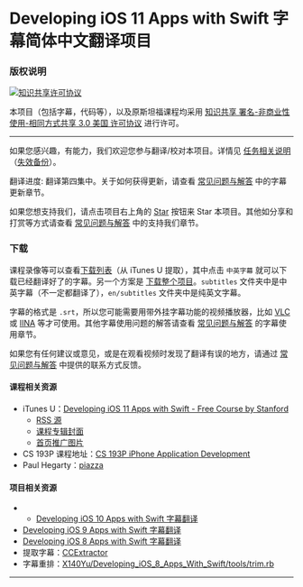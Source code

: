 # Developing iOS 11 Apps with Swift 字幕简体中文翻译项目

### 版权说明

<a rel="license" href="https://creativecommons.org/licenses/by-nc-sa/3.0/us/deed.zh"><img alt="知识共享许可协议" style="border-width:0" src="https://i.creativecommons.org/l/by-nc-sa/3.0/us/88x31.png" /></a>

本项目（包括字幕，代码等），以及原斯坦福课程均采用 <a rel="license" href="https://creativecommons.org/licenses/by-nc-sa/3.0/us/deed.zh">知识共享 署名-非商业性使用-相同方式共享 3.0 美国 许可协议</a> 进行许可。

----

如果您感兴趣，有能力，我们欢迎您参与翻译/校对本项目。详情见 [任务相关说明](./CONTRIBUTING.md)（[失效备份](https://github.com/ApolloZhu/Developing-iOS-11-Apps-with-Swift/blob/master/CONTRIBUTING.md)）。

翻译进度: 翻译第四集中。关于如何获得更新，请查看 [常见问题与解答](./SUPPORT.md) 中的字幕更新章节。

如果您想支持我们，请点击项目右上角的 <a class="github-button" href="https://github.com/ApolloZhu/Developing-iOS-11-Apps-with-Swift" data-icon="octicon-star" data-show-count="true" aria-label="Star ApolloZhu/Developing-iOS-11-Apps-with-Swift on GitHub">Star</a> 按钮来 Star 本项目。其他如分享和打赏等方式请查看 [常见问题与解答](./SUPPORT.md) 中的支持我们章节。

### 下载

课程录像等可以查看[下载列表](./tools/download.md)（从 iTunes U 提取），其中点击 `中英字幕` 就可以下载已经翻译好了的字幕。另一个方案是 [下载整个项目](https://github.com/ApolloZhu/Developing-iOS-11-Apps-with-Swift/archive/master.zip)。`subtitles` 文件夹中是中英字幕（不一定都翻译了），`en/subtitles` 文件夹中是纯英文字幕。

字幕的格式是 `.srt`，所以您可能需要用带外挂字幕功能的视频播放器，比如 [VLC](http://www.videolan.org/vlc/index.zh.html) 或 [IINA](https://lhc70000.github.io/iina/zh-cn/) 等才可使用。其他字幕使用问题的解答请查看 [常见问题与解答](./SUPPORT.md) 的字幕使用章节。

如果您有任何建议或意见，或是在观看视频时发现了翻译有误的地方，请通过 [常见问题与解答](./SUPPORT.md) 中提供的联系方式反馈。

#### 课程相关资源

- iTunes U：[Developing iOS 11 Apps with Swift - Free Course by Stanford](https://itunes.apple.com/us/course/developing-ios-11-apps-with-swift/id1309275316)
	- [RSS 源](https://p1-u.itunes.apple.com/WebObjects/LZStudent.woa/ra/feed/CODOAOSRJY0GOAQH)
	- [课程专辑封面](https://is3-ssl.mzstatic.com/image/thumb/course/CobaltPublic128/v4/81/d0/9c/81d09ca1-ec7b-19b2-a215-4ae39df215c5/source/336x428.png)
	- [首页推广图片](#)
- CS 193P 课程地址：[CS 193P iPhone Application Development](http://web.stanford.edu/class/cs193p/cgi-bin/drupal/)
- Paul Hegarty：[piazza](https://piazza.com/professors/show/paul_hegarty)

#### 项目相关资源

- - [Developing iOS 10 Apps with Swift 字幕翻译](https://github.com/ApolloZhu/Developing-iOS-10-Apps-with-Swift)
- [Developing iOS 9 Apps with Swift 字幕翻译](https://github.com/SwiftGGTeam/Developing-iOS-9-Apps-with-Swift)
- [Developing iOS 8 Apps with Swift 字幕翻译](https://github.com/X140Yu/Developing_iOS_8_Apps_With_Swift)
- 提取字幕：[CCExtractor](https://www.ccextractor.org/)
- 字幕重排：[X140Yu/Developing_iOS_8_Apps_With_Swift/tools/trim.rb](https://github.com/X140Yu/Developing_iOS_8_Apps_With_Swift/blob/master/tools/trim.rb)

----

<script async defer src="https://buttons.github.io/buttons.js">/*请忽略这段代码*/</script>
<script type="text/javascript">
  window.onload = function () {
    var realH1 = document.getElementById("developing-ios-11-apps-with-swift-字幕简体中文翻译项目");
    document.getElementsByClassName("project-name")[0].innerHTML = realH1.innerHTML;
    realH1.style.display="none";
  }
</script>
